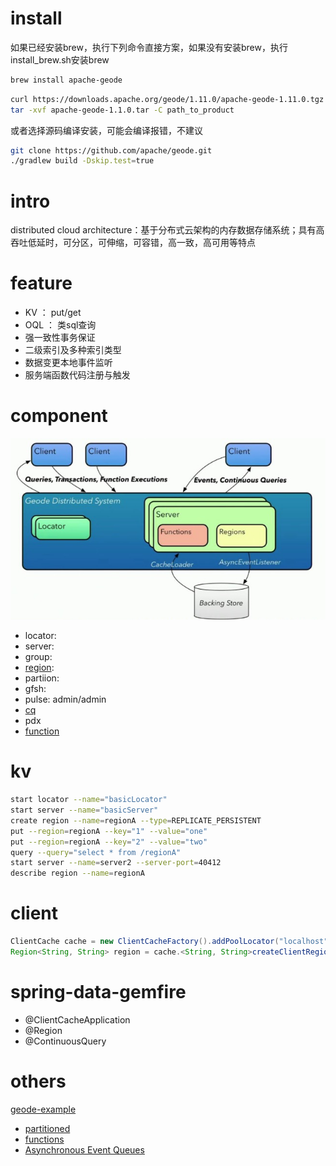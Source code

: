 # install

如果已经安装brew，执行下列命令直接方案，如果没有安装brew，执行install_brew.sh安装brew
   
```sh
brew install apache-geode

```

```sh
curl https://downloads.apache.org/geode/1.11.0/apache-geode-1.11.0.tgz -O apache-geode-1.11.0.tgz
tar -xvf apache-geode-1.1.0.tar -C path_to_product
```

或者选择源码编译安装，可能会编译报错，不建议

```sh
git clone https://github.com/apache/geode.git
./gradlew build -Dskip.test=true
```

# intro

distributed cloud architecture：基于分布式云架构的内存数据存储系统；具有高吞吐低延时，可分区，可伸缩，可容错，高一致，高可用等特点

# feature

* KV ： put/get
* OQL ： 类sql查询
* 强一致性事务保证
* 二级索引及多种索引类型
* 数据变更本地事件监听
* 服务端函数代码注册与触发

# component
![架构图](https://github.com/jianran/geode-demo/blob/master/geode-arch.png?raw=true)
* locator: 
* server:
* group:
* [region](https://geode.apache.org/docs/guide/16/developing/region_options/region_types.html):
* partiion:
* gfsh:
* pulse: admin/admin
* [cq](https://geode.apache.org/docs/guide/16/developing/continuous_querying/how_continuous_querying_works.html)
* pdx
* [function](https://geode.apache.org/docs/guide/16/developing/function_exec/how_function_execution_works.html)

# kv
```sh
start locator --name="basicLocator"
start server --name="basicServer"
create region --name=regionA --type=REPLICATE_PERSISTENT
put --region=regionA --key="1" --value="one"
put --region=regionA --key="2" --value="two"
query --query="select * from /regionA"
start server --name=server2 --server-port=40412
describe region --name=regionA
```
# client

```java
ClientCache cache = new ClientCacheFactory().addPoolLocator("localhost", 10334).create();
Region<String, String> region = cache.<String, String>createClientRegionFactory(ClientRegionShortcut.CACHING_PROXY).create("regionA");
```

# spring-data-gemfire

* @ClientCacheApplication
* @Region
* @ContinuousQuery

# others

[geode-example](https://github.com/apache/geode-examples)

* [partitioned](https://github.com/apache/geode-examples/blob/develop/partitioned/README.md)
* [functions](https://github.com/apache/geode-examples/tree/develop/functions)
* [Asynchronous Event Queues](https://github.com/apache/geode-examples/blob/develop/async/README.md)



